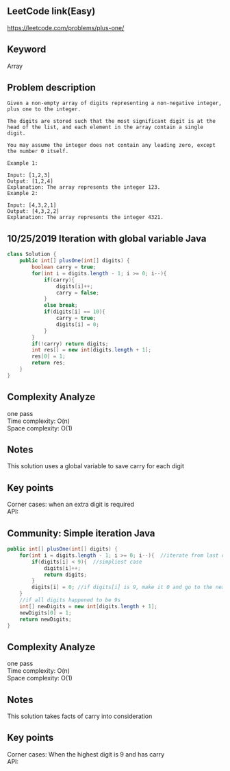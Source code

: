 ## LeetCode link(Easy)
https://leetcode.com/problems/plus-one/

## Keyword
Array

## Problem description
```
Given a non-empty array of digits representing a non-negative integer, plus one to the integer.

The digits are stored such that the most significant digit is at the head of the list, and each element in the array contain a single digit.

You may assume the integer does not contain any leading zero, except the number 0 itself.

Example 1:

Input: [1,2,3]
Output: [1,2,4]
Explanation: The array represents the integer 123.
Example 2:

Input: [4,3,2,1]
Output: [4,3,2,2]
Explanation: The array represents the integer 4321.
```
## 10/25/2019 Iteration with global variable Java

```java
class Solution {
    public int[] plusOne(int[] digits) {
        boolean carry = true;
        for(int i = digits.length - 1; i >= 0; i--){
            if(carry){
                digits[i]++;
                carry = false;
            }
            else break;
            if(digits[i] == 10){
                carry = true;
                digits[i] = 0;
            }
        }
        if(!carry) return digits;
        int res[] = new int[digits.length + 1];
        res[0] = 1;
        return res;
    }
}
```

## Complexity Analyze
one pass\
Time complexity: O(n)\
Space complexity: O(1)

## Notes
This solution uses a global variable to save carry for each digit

## Key points
Corner cases: when an extra digit is required\
API:

## Community: Simple iteration Java

```java
public int[] plusOne(int[] digits) {
    for(int i = digits.length - 1; i >= 0; i--){  //iterate from last digit to first
        if(digits[i] < 9){  //simpliest case
            digits[i]++;
            return digits;
        }
        digits[i] = 0; //if digits[i] is 9, make it 0 and go to the next one
    }
    //if all digits happened to be 9s
    int[] newDigits = new int[digits.length + 1];
    newDigits[0] = 1;
    return newDigits;
}
```

## Complexity Analyze
one pass\
Time complexity: O(n)\
Space complexity: O(1)

## Notes
This solution takes facts of carry into consideration

## Key points
Corner cases: When the highest digit is 9 and has carry\
API:

